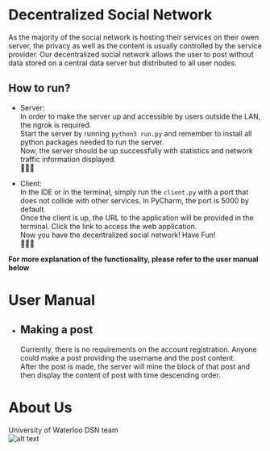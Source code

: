 # Decentralized Social Network

As the majority of the social network is hosting their services on their owen server,
the privacy as well as the content is usually controlled by the service provider.
Our decentralized social network allows the user to post without data stored on a central data server but distributed to all user nodes.

## How to run?

* Server:<br/>
    In order to make the server up and accessible by users outside the LAN, the ngrok is required.<br/>
    Start the server by running `python3 run.py` and remember to install all python packages needed to run the server.<br/>
    Now, the server should be up successfully with statistics and network traffic information displayed.<br/>
    🎉🎉🎉

* Client:<br/>
    In the IDE or in the terminal, simply run the `client.py` with a port that does not collide with other services. In PyCharm, the port is 5000 by default.<br/>
    Once the client is up, the URL to the application will be provided in the terminal. Click the link to access the web application.<br/>
    Now you have the decentralized social network! Have Fun!<br/>
    💃💃💃

**For more explanation of the functionality, please refer to the user manual below**


# User Manual

* ## Making a post

    Currently, there is no requirements on the account registration. Anyone could make a post providing the username and the post content.<br/>
    After the post is made, the server will mine the block of that post and then display the content of post with time descending order.<br/>


# About Us
University of Waterloo DSN team <br />
![alt text](https://ece.uwaterloo.ca/~soituah/img/layout/Waterloo_ENG_Electric_Comp_Logo_rgb.png)
